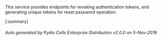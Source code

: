 






This service provides endpoints for revoking authentication tokens, and generating unique tokens for reset password operation.

[:summary]

###### Auto generated by Pydio Cells Enterprise Distribution v2.0.0 on 5-Nov-2019
